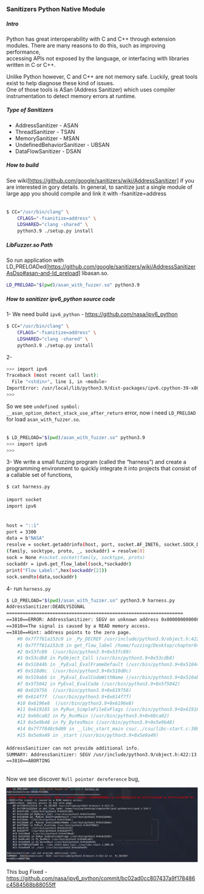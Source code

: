 ###  Sanitizers Python Native Module

##### Intro 
Python has great interoperability with C and C++ through extension modules. There are many reasons to do this, such as improving performance, <br />
accessing APIs not exposed by the language, or interfacing with libraries written in C or C++.

Unlike Python however, C and C++ are not memory safe. Luckily, great tools exist to help diagnose these kind of issues.<br />
One of those tools is ASan (Address Sanitizer) which uses compiler instrumentation to detect memory errors at runtime.

##### Type of Sanitizers

* AddressSanitizer - ASAN
* ThreadSanitizer - TSAN
* MemorySanitizer - MSAN
* UndefinedBehaviorSanitizer - UBSAN
* DataFlowSanitizer - DSAN


##### How to build
See wiki[https://github.com/google/sanitizers/wiki/AddressSanitizer] if you are interested in gory details. In general, to sanitize just a single module of large app you should compile and link it with -fsanitize=address <br />

```bash

$ CC="/usr/bin/clang" \ 
	CFLAGS="-fsanitize=address" \
	LDSHARED="clang -shared" \
	python3.9 ./setup.py install
```

##### LibFuzzer.so Path 
So run application with LD_PRELOADed[https://github.com/google/sanitizers/wiki/AddressSanitizerAsDso#asan-and-ld_preload] libasan.so. 

```bash
LD_PRELOAD="$(pwd)/asan_with_fuzzer.so" python3.9
```

##### How to sanitizer ipv6_python source code

1- We need build `ipv6_python` - https://github.com/nasa/ipv6_python

```bash
$ CC="/usr/bin/clang" \ 
	CFLAGS="-fsanitize=address" \
	LDSHARED="clang -shared" \
	python3.9 ./setup.py install

```
2-
```bash
>>> import ipv6
Traceback (most recent call last):
  File "<stdin>", line 1, in <module>
ImportError: /usr/local/lib/python3.9/dist-packages/ipv6.cpython-39-x86_64-linux-gnu.so: undefined symbol: __asan_option_detect_stack_use_after_return
>>> 
```

So we see `undefined symbol: __asan_option_detect_stack_use_after_return` error, now i need `LD_PRELOAD` for load `asan_with_fuzzer.so`.

```bash

$ LD_PRELOAD="$(pwd)/asan_with_fuzzer.so" python3.9
>>> import ipv6
>>> 
```


3- We write a small fuzzing program (called the “harness”) and create a programming environment to quickly integrate it into projects that consist of a callable set of functions,

```bash
$ cat harness.py 

import socket
import ipv6


host = "::1"
port = 3300
data = b"NASA"
resolve = socket.getaddrinfo(host, port, socket.AF_INET6, socket.SOCK_DGRAM)
(family, socktype, proto, _, sockaddr) = resolve[0]
sock = None #socket.socket(family, socktype, proto)
sockaddr = ipv6.get_flow_label(sock,*sockaddr)
print("Flow Label:",hex(sockaddr[2]))
sock.sendto(data,sockaddr)

```

4- run `harness.py ` 

```bash 
$ LD_PRELOAD="$(pwd)/asan_with_fuzzer.so" python3.9 harness.py                                                                               1 ⨯
AddressSanitizer:DEADLYSIGNAL
=================================================================
==3810==ERROR: AddressSanitizer: SEGV on unknown address 0x000000000000 (pc 0x7f7f81a153c0 bp 0x7ffed0cd1ed0 sp 0x7ffed0cd1b60 T0)
==3810==The signal is caused by a READ memory access.
==3810==Hint: address points to the zero page.
    #0 0x7f7f81a153c0 in _Py_DECREF /usr/include/python3.9/object.h:422:13
    #1 0x7f7f81a153c0 in get_flow_label /home/fuzzing/Desktop/chapter04/ipv6_python/src/ipv6.c:144:7
    #2 0x53fc89  (/usr/bin/python3.9+0x53fc89)
    #3 0x53cdb8 in PyObject_Call (/usr/bin/python3.9+0x53cdb8)
    #4 0x51844b in _PyEval_EvalFrameDefault (/usr/bin/python3.9+0x51844b)
    #5 0x510d0c  (/usr/bin/python3.9+0x510d0c)
    #6 0x510ab6 in _PyEval_EvalCodeWithName (/usr/bin/python3.9+0x510ab6)
    #7 0x5f5042 in PyEval_EvalCode (/usr/bin/python3.9+0x5f5042)
    #8 0x619756  (/usr/bin/python3.9+0x619756)
    #9 0x614f7f  (/usr/bin/python3.9+0x614f7f)
    #10 0x6196e8  (/usr/bin/python3.9+0x6196e8)
    #11 0x619185 in PyRun_SimpleFileExFlags (/usr/bin/python3.9+0x619185)
    #12 0x60ca02 in Py_RunMain (/usr/bin/python3.9+0x60ca02)
    #13 0x5e9b48 in Py_BytesMain (/usr/bin/python3.9+0x5e9b48)
    #14 0x7f7f848c9d09 in __libc_start_main csu/../csu/libc-start.c:308:16
    #15 0x5e9a49 in _start (/usr/bin/python3.9+0x5e9a49)

AddressSanitizer can not provide additional info.
SUMMARY: AddressSanitizer: SEGV /usr/include/python3.9/object.h:422:13 in _Py_DECREF
==3810==ABORTING
                     
```

Now we see discover `Null pointer dereference` bug,

![Crashed](https://github.com/raminfp/sanitizers_python_native_module/blob/main/img/ipv6_sanitize.png)

This bug Fixed - https://github.com/nasa/ipv6_python/commit/bc02ad0cc807437a9f178486c4584568b88055ff
